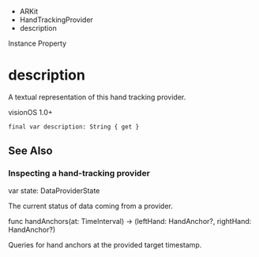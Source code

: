 

- ARKit
- HandTrackingProvider
-  description 

Instance Property

# description

A textual representation of this hand tracking provider.

visionOS 1.0+

``` source
final var description: String { get }
```

## See Also

### Inspecting a hand-tracking provider

var state: DataProviderState

The current status of data coming from a provider.

func handAnchors(at: TimeInterval) -> (leftHand: HandAnchor?, rightHand: HandAnchor?)

Queries for hand anchors at the provided target timestamp.

